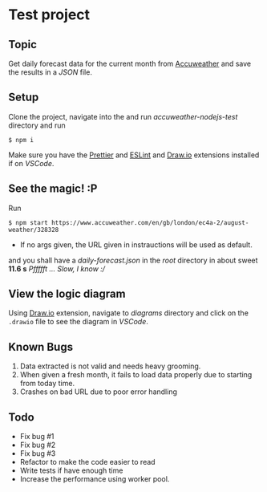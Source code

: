 # Test project

## Topic

Get daily forecast data for the current month from [Accuweather](https://www.accuweather.com/) and
save the results in a _JSON_ file.

## Setup

Clone the project, navigate into the and run _accuweather-nodejs-test_ directory and run

`$ npm i `

Make sure you have the [Prettier](https://marketplace.visualstudio.com/items?itemName=esbenp.prettier-vscode) and [ESLint](https://marketplace.visualstudio.com/items?itemName=dbaeumer.vscode-eslintlink) and [Draw.io](https://marketplace.visualstudio.com/items?itemName=hediet.vscode-drawio) extensions installed if on _VSCode_.

## See the magic! :P

Run

`$ npm start https://www.accuweather.com/en/gb/london/ec4a-2/august-weather/328328`

- If no args given, the URL given in instrauctions will be used as default.

and you shall have a _daily-forecast.json_ in the _root_ directory in about sweet **11.6 s** _Pffffft ... Slow, I know :/_

## View the logic diagram

Using [Draw.io](https://marketplace.visualstudio.com/items?itemName=hediet.vscode-drawio) extension, navigate to _diagrams_ directory and click on the `.drawio` file to see the diagram in _VSCode_.

## Known Bugs

1. Data extracted is not valid and needs heavy grooming.
2. When given a fresh month, it fails to load data properly due to starting from today time.
3. Crashes on bad URL due to poor error handling

## Todo

- Fix bug #1
- Fix bug #2
- Fix bug #3
- Refactor to make the code easier to read
- Write tests if have enough time
- Increase the performance using worker pool.
